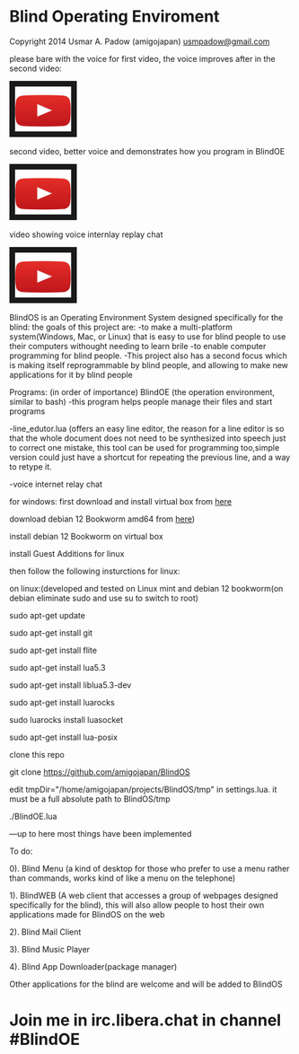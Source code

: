 # Blind Operating Enviroment

Copyright 2014 Usmar A. Padow (amigojapan) usmpadow@gmail.com

please bare with the voice for first video, the voice improves after in the second video:

<a href="https://youtu.be/IN-rEne0eFM?si=rzq6De4hgqESFxUM" target="_blank"><img src="https://raw.githubusercontent.com/amigojapan/BlindOS/master/youtube%20play%20button.jpg" 
alt="video demo of ejspeak" width="100" height="80" border="10" /></a>

second video, better voice and demonstrates how you program in BlindOE

<a href="https://www.youtube.com/embed/vW1Cn8gW_lg?si=6m35OMOxK82AuMy4" target="_blank"><img src="https://raw.githubusercontent.com/amigojapan/BlindOS/master/youtube%20play%20button.jpg" 
alt="video demo of ejspeak" width="100" height="80" border="10" /></a>

video showing voice internlay replay chat

<a href="https://youtu.be/rGwiFR_mmeE?si=2kaXZItXhLhJqt-F" target="_blank"><img src="https://raw.githubusercontent.com/amigojapan/BlindOS/master/youtube%20play%20button.jpg" 
alt="video demo of ejspeak" width="100" height="80" border="10" /></a>


BlindOS is an Operating Environment System designed specifically for the blind:
the goals of this project are:
-to make a multi-platform system(Windows, Mac, or Linux) that is easy to use for blind people to use their computers withought needing to learn brile
-to enable computer programming for blind people.
-This project also has a second focus which is making itself reprogrammable by blind people, and allowing to make new applications for it by blind people 

Programs: (in order of importance)
 BlindOE (the operation environment, similar to bash) 
 -this program helps people manage their files and start programs
 
 -line_edutor.lua (offers an easy line editor, the reason for a line editor is so that the whole document does not need to be synthesized into speech just to correct one mistake, this tool can be used for programming too,simple version could just have a shortcut for repeating the previous line, and a way to retype it. 

 -voice internet relay chat

<!---
on windows:(I am still having touble running it on windows, but i am determined ot get it wokring on windows)

install wsl2

install a linux distro from microsoft store, insttuctions for ubuntu are given here

install pulse audio for windows

https://x410.dev/cookbook/wsl/enabling-sound-in-wsl-ubuntu-let-it-sing/


open ubuntu

type:

sudo apt-get install pulseaudio

you will need to type this each time, you may want to put it in .bashrc

pulseaudio

export PULSE_SERVER=127.0.0.1;
 --->
for windows:
first download and install virtual box from  [here]([https://link-url-here.org](https://download.virtualbox.org/virtualbox/7.0.12/VirtualBox-7.0.12-159484-Win.exe))

download debian 12 Bookworm amd64 from  [here]([https://cdimage.debian.org/debian-cd/current/amd64/iso-cd/debian-12.4.0-amd64-netinst.iso))

install debian 12 Bookworm on virtual box

install Guest Additions for linux

then follow the following insturctions for linux:

on linux:(developed and tested on Linux mint and debian 12 bookworm(on debian eliminate sudo and use su to switch to root)

sudo apt-get update

sudo apt-get install git

sudo apt-get install flite

sudo apt-get install lua5.3

sudo apt-get install liblua5.3-dev

sudo apt-get install luarocks

sudo luarocks install luasocket

sudo apt-get install lua-posix

clone this repo

git clone https://github.com/amigojapan/BlindOS

edit tmpDir="/home/amigojapan/projects/BlindOS/tmp" in settings.lua. it must be a full absolute path to BlindOS/tmp

./BlindOE.lua


—up to here most things have been implemented

To do:

0). Blind Menu (a kind of desktop for those who prefer to use a menu rather than commands, works kind of like a menu on the telephone)

1). BlindWEB (A web client that accesses a group of webpages designed  specifically for the blind), this will also allow people to host their own applications made for BlindOS on the web 

2). Blind Mail Client

3). Blind Music Player

4). Blind App Downloader(package manager)

Other applications for the blind are welcome and will be added to BlindOS




# Join me in irc.libera.chat in channel #BlindOE

